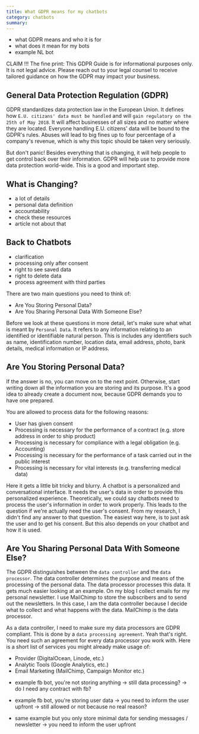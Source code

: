 ```yaml
---
title: What GDPR means for my chatbots
category: chatbots
summary:
---
```


- what GDPR means and who it is for
- what does it mean for my bots
- example NL bot

CLAIM !!!
The fine print: This GDPR Guide is for informational purposes only. It is not legal advice. Please reach out to your legal counsel to receive tailored guidance on how the GDPR may impact your business.

## General Data Protection Regulation (GDPR)

GDPR standardizes data protection law in the European Union. It defines how `E.U. citizans' data must be handled` and will `gain regulatory on the 25th of May 2018`. It will affect businesses of all sizes and no matter where they are located. Everyone handling E.U. citizens' data will be bound to the GDPR's rules. Abuses will lead to big fines up to four percentage of a company's revenue, which is why this topic should be taken very seriously.

But don't panic! Besides everything that is changing, it will help people to get control back over their information. GDPR will help use to provide more data protection world-wide. This is a good and important step.

## What is Changing?

- a lot of details
- personal data definition
- accountability
- check these resources
- article not about that

## Back to Chatbots

- clarification
- processing only after consent
- right to see saved data
- right to delete data
- process agreement with third parties

There are two main questions you need to think of:

* Are You Storing Personal Data?
* Are You Sharing Personal Data With Someone Else?

Before we look at these questions in more detail, let's make sure what what is meant by `Personal Data`. It refers to any information relating to an identified or identifiable natural person. This is includes any identifiers such as name, identification number, location data, email address, photo, bank details, medical information or IP address.

## Are You Storing Personal Data?

If the answer is no, you can move on to the next point. Otherwise, start writing down all the information you are storing and its purpose. It's a good idea to already create a document now, because GDPR demands you to have one prepared.

You are allowed to process data for the following reasons:

* User has given consent
* Processing is necessary for the performance of a contract (e.g. store address in order to ship product)
* Processing is necessary for compliance with a legal obligation (e.g. Accounting)
* Processing is necessary for the performance of a task carried out in the public interest 
* Processing is necessary for vital interests (e.g. transferring medical data)

Here it gets a little bit tricky and blurry. A chatbot is a personalized and conversational interface. It needs the user's data in order to provide this personalized experience. Theoretically, we could say chatbots need to process the user's information in order to work properly. This leads to the question if we're actually need the user's consent. From my research, I didn't find any answer to that question. The easiest way here, is to just ask the user and to get his consent. But this also depends on your chatbot and how it is used.

## Are You Sharing Personal Data With Someone Else?

The GDPR distinguishes between the `data controller` and the `data processor`. The data controller determines the purpose and means of the processing of the personal data. The data processor processes this data. It gets much easier looking at an example. On my blog I collect emails for my personal newsletter. I use MailChimp to store the subscribers and to send out the newsletters. In this case, I am the data controller because I decide what to collect and what happens with the data. MailChimp is the data processor.

As a data controller, I need to make sure my data processors are GDPR compliant. This is done by a `data processing agreement`. Yeah that's right. You need such an agreement for every data processor you work with. Here is a short list of services you might already make usage of:

* Provider (DigitalOcean, Linode, etc.)
* Analytic Tools (Google Analytics, etc.)
* Email Marketing (MailChimp, Campaign Monitor etc.)
 

- example fb bot, you're not storing anything
-> still data processing?
-> do I need any contract with fb?

- example fb bot, you're storing user data
-> you need to inform the user upfront
-> still allowed or not because no real reason?

- same example but you only store minimal data for sending messages / newsletter
-> you need to inform the user upfront






